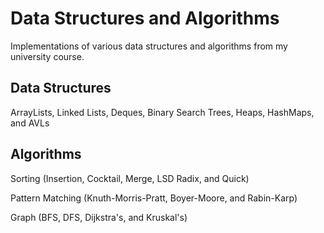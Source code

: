 # Data Structures and Algorithms
Implementations of various data structures and algorithms from my university course.
## Data Structures
ArrayLists, Linked Lists, Deques, Binary Search Trees, Heaps, HashMaps, and AVLs
## Algorithms
Sorting (Insertion, Cocktail, Merge, LSD Radix, and Quick)

Pattern Matching (Knuth-Morris-Pratt, Boyer-Moore, and Rabin-Karp)

Graph (BFS, DFS, Dijkstra's, and Kruskal's)
